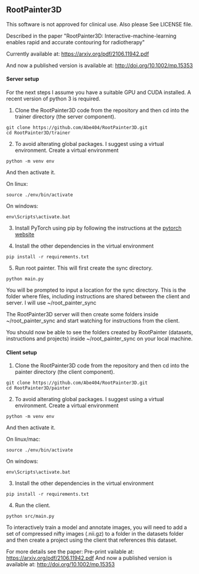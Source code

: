 ## RootPainter3D

This software is not approved for clinical use. Also please See LICENSE file.

Described in the paper "RootPainter3D: Interactive-machine-learning enables rapid and accurate contouring for radiotherapy"

Currently available at: https://arxiv.org/pdf/2106.11942.pdf

And now a published version is available at: http://doi.org/10.1002/mp.15353 

#### Server setup 

For the next steps I assume you have a suitable GPU and CUDA installed. A recent version of python 3 is required.

1. Clone the RootPainter3D code from the repository and then cd into the trainer directory (the server component).
```
git clone https://github.com/Abe404/RootPainter3D.git
cd RootPainter3D/trainer
```

2. To avoid alterating global packages. I suggest using a virtual environment. Create a virtual environment 
```
python -m venv env
```

And then activate it.

On linux:
```
source ./env/bin/activate
```

On windows:
```
env\Scripts\activate.bat
```

3. Install PyTorch using pip by following the instructions at the [pytorch website](https://pytorch.org/get-started/locally/)

4. Install the other dependencies in the virtual environment
```
pip install -r requirements.txt
```

5. Run root painter. This will first create the sync directory.
```
python main.py
```

You will be prompted to input a location for the sync directory. This is the folder where files, including instructions are shared between the client and server. I will use ~/root_painter_sync

The RootPainter3D server will then create some folders inside ~/root_painter_sync and start watching for instructions from the client.

You should now be able to see the folders created by RootPainter (datasets, instructions and projects) inside ~/root_painter_sync on your local machine.

#### Client setup

1. Clone the RootPainter3D code from the repository and then cd into the painter directory (the client component).
```
git clone https://github.com/Abe404/RootPainter3D.git
cd RootPainter3D/painter
```

2. To avoid alterating global packages. I suggest using a virtual environment. Create a virtual environment 
```
python -m venv env
```

And then activate it.

On linux/mac:
```
source ./env/bin/activate
```

On windows:
```
env\Scripts\activate.bat
```

3. Install the other dependencies in the virtual environment
```
pip install -r requirements.txt
```

4. Run the client.
```
python src/main.py
```

To interactively train a model and annotate images, you will need to add a set of compressed nifty images (.nii.gz) to a folder in the datasets folder and then create a project using the client that references this dataset.

For more details see the paper:
Pre-print vailable at: https://arxiv.org/pdf/2106.11942.pdf
And now a published version is available at: http://doi.org/10.1002/mp.15353 

